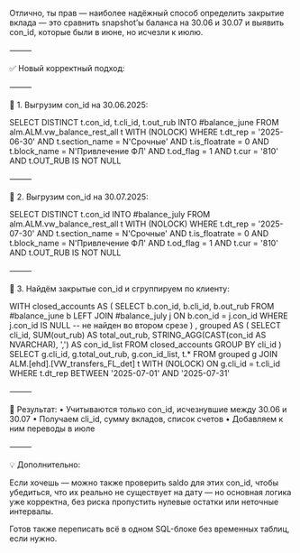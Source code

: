 Отлично, ты прав — наиболее надёжный способ определить закрытие вклада — это сравнить snapshot’ы баланса на 30.06 и 30.07 и выявить con_id, которые были в июне, но исчезли к июлю.

⸻

✅ Новый корректный подход:

⸻

🔧 1. Выгрузим con_id на 30.06.2025:

SELECT DISTINCT t.con_id, t.cli_id, t.out_rub
INTO #balance_june
FROM alm.ALM.vw_balance_rest_all t WITH (NOLOCK)
WHERE t.dt_rep = '2025-06-30'
  AND t.section_name = N'Срочные'
  AND t.is_floatrate = 0
  AND t.block_name = N'Привлечение ФЛ'
  AND t.od_flag = 1
  AND t.cur = '810'
  AND t.OUT_RUB IS NOT NULL


⸻

🔧 2. Выгрузим con_id на 30.07.2025:

SELECT DISTINCT t.con_id
INTO #balance_july
FROM alm.ALM.vw_balance_rest_all t WITH (NOLOCK)
WHERE t.dt_rep = '2025-07-30'
  AND t.section_name = N'Срочные'
  AND t.is_floatrate = 0
  AND t.block_name = N'Привлечение ФЛ'
  AND t.od_flag = 1
  AND t.cur = '810'
  AND t.OUT_RUB IS NOT NULL


⸻

🔧 3. Найдём закрытые con_id и сгруппируем по клиенту:

WITH closed_accounts AS (
    SELECT b.con_id, b.cli_id, b.out_rub
    FROM #balance_june b
    LEFT JOIN #balance_july j
           ON b.con_id = j.con_id
    WHERE j.con_id IS NULL  -- не найден во втором срезе
)
, grouped AS (
    SELECT
        cli_id,
        SUM(out_rub) AS total_out_rub,
        STRING_AGG(CAST(con_id AS NVARCHAR), ',') AS con_id_list
    FROM closed_accounts
    GROUP BY cli_id
)
SELECT 
    g.cli_id,
    g.total_out_rub,
    g.con_id_list,
    t.*
FROM grouped g
JOIN ALM.[ehd].[VW_transfers_FL_det] t WITH (NOLOCK)
  ON g.cli_id = t.cli_id
WHERE t.dt_rep BETWEEN '2025-07-01' AND '2025-07-31'


⸻

📌 Результат:
	•	Учитываются только con_id, исчезнувшие между 30.06 и 30.07
	•	Получаем cli_id, сумму вкладов, список счетов
	•	Добавляем к ним переводы в июле

⸻

💡 Дополнительно:

Если хочешь — можно также проверить saldo для этих con_id, чтобы убедиться, что их реально не существует на дату — но основная логика уже корректна, без риска пропустить нулевые остатки или неточные интервалы.

Готов также переписать всё в одном SQL-блоке без временных таблиц, если нужно.
